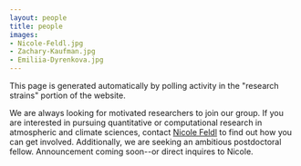 ```yaml
---
layout: people
title: people
images:
- Nicole-Feldl.jpg
- Zachary-Kaufman.jpg
- Emiliia-Dyrenkova.jpg
---
```


This page is generated automatically by polling activity in the "research strains" portion of the website. 

We are always looking for motivated researchers to join our group. If you are interested in pursuing quantitative or computational research in atmospheric and climate sciences, contact [Nicole Feldl](https://eps.ucsc.edu/faculty/Profiles/fac-only.php?uid=nfeldl) to find out how you can get involved. Additionally, we are seeking an ambitious postdoctoral fellow. Announcement coming soon--or direct inquires to Nicole. 

